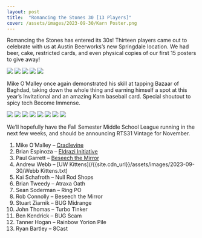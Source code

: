 ```yaml
---
layout: post
title:  "Romancing the Stones 30 [13 Players]"
cover: /assets/images/2023-09-30/Karn Poster.png
---
```


Romancing the Stones has entered its 30s! Thirteen players came out to
celebrate with us at Austin Beerworks’s new Springdale location. We had beer,
cake,
restricted cards, and even physical copies of our first 15 posters to give away!

![]({{site.cdn_url}}/assets/images/2023-09-30/scene.jpg)
![]({{site.cdn_url}}/assets/images/2023-09-30/cake.jpg)
![]({{site.cdn_url}}/assets/images/2023-09-30/gang.jpg)
![]({{site.cdn_url}}/assets/images/2023-09-30/posters.jpg)
![]({{site.cdn_url}}/assets/images/2023-09-30/scene_2.jpg)

Mike O’Malley once again demonstrated his skill at tapping Bazaar of Baghdad,
taking down the whole thing and earning himself a spot at this year’s
Invitational and an amazing Karn baseball card. Special shoutout to spicy tech Become
Immense.

![]({{site.cdn_url}}/assets/images/2023-09-30/mike.jpg)
![]({{site.cdn_url}}/assets/images/2023-09-30/brian.jpg)
![]({{site.cdn_url}}/assets/images/2023-09-30/karn.jpg)
![]({{site.cdn_url}}/assets/images/2023-09-30/cards_1.jpg)
![]({{site.cdn_url}}/assets/images/2023-09-30/cards_2.jpg)
![]({{site.cdn_url}}/assets/images/2023-09-30/cards_3.jpg)
![]({{site.cdn_url}}/assets/images/2023-09-30/cards_4.jpg)
![]({{site.cdn_url}}/assets/images/2023-09-30/cards_5.jpg)

We’ll hopefully have the Fall Semester Middle School League running in the
next few weeks, and should be announcing RTS31 Vintage for November.

1. Mike O’Malley – [Cradlevine]({{site.cdn_url}}/assets/images/2023-09-30/mike_cradle.txt)
2. Brian Espinoza – [Eldrazi Initiative]({{site.cdn_url}}/assets/images/2023-09-30/brian_initiative.txt)
3. Paul Garrett – [Beseech the Mirror]({{site.cdn_url}}/assets/images/2023-09-30/paul_beseech.txt)
4. Andrew Webb – [UW Kittens](/{{site.cdn_url}}/assets/images/2023-09-30/Webb Kittens.txt)
5. Kai Schafroth – Null Rod Shops
6. Brian Tweedy – Atraxa Oath
7. Sean Soderman – Ring PO
8. Rob Connolly – Beseech the Mirror
9. Stuart Ziarnik – BUG Midrange
10. John Thomas – Turbo Tinker
11. Ben Kendrick – BUG Scam
12. Tanner Hogan – Rainbow Yorion Pile
13. Ryan Bartley – 8Cast
